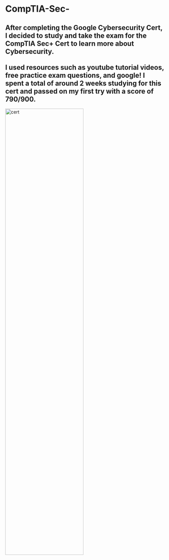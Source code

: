 <h1>CompTIA-Sec-</h1>

<h2>After completing the Google Cybersecurity Cert, I decided to study and take the exam for the CompTIA Sec+ Cert to learn more about Cybersecurity.<br>
<br> 
I used resources such as youtube tutorial videos, free practice exam questions, and google! I spent a total of around 2 weeks studying for this cert and passed on my first try with a score of 790/900. </h2>

<img src="https://i.imgur.com/1U6hwRG.png" height="60%" width="70%" alt="cert"/>


